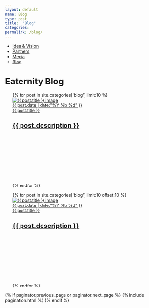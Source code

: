 ```yaml
---
layout: default
name: Blog
type: post
title:  "Blog"
categories:
permalink: /blog/
---
```


<div class="container hidden-xs">
  <div class="row">
    <div class="col-xs-12 text-center">
      <ul class="subNavigation">
        <a href="/about"><li>Idea &amp; Vision</li></a>
        <a href="/about/partners"><li>Partners</li></a>
        <a href="/about/media"><li>Media</li></a>
        <a href="/blog"><li class="current">Blog</li></a>
      </ul>
    </div>
  </div>
</div>


<div class="container big-push-bottom">
  <div class="row push-top small-push-bottom">
    <div class="col-xs-12 text-center push-bottom">
      <h1>Eaternity Blog</h1>
    </div>
  </div>
  <div class="row verticalAlign">
    <div class="col-xs-12 col-sm-6">
      <ol style="list-style-type:none;">
          {% for post in site.categories['blog'] limit:10 %}
            <li class="small-push-bottom" style="height:280px;">
      			     <a href='{{ post.url }}'>
                   <img class="responsive" src="/img/blog/teaser_1400x450/{{ post.blog-image }}" alt="{{ post.title }} image">
                   <aside class="dates">{{ post.date | date:"%Y %b %d" }}</aside>
                  {{ post.title }} <h2>{{ post.description }}</h2>
                </a>
            </li>
          {% endfor %}
      </ol>
    </div>
    <div class="col-xs-12 col-sm-6 col-md-6 xs-push-top">
      <ol style="list-style-type:none;">
          {% for post in site.categories['blog'] limit:10 offset:10 %}
              <li class="small-push-bottom" style="height:280px;">
            <a href='{{ post.url }}'><img class="responsive" src="/img/blog/teaser_1400x450/{{ post.blog-image }}" alt="{{ post.title }} image">
                  <aside class="dates">{{ post.date | date:"%Y %b %d" }}</aside>
                  {{ post.title }} <h2>{{ post.description }}</h2></a>
              </li>
          {% endfor %}
      </ol>
    </div>
  </div>
</div>


<div>
  {% if paginator.previous_page or paginator.next_page %}
      {% include pagination.html %}
  {% endif %}
</div>
